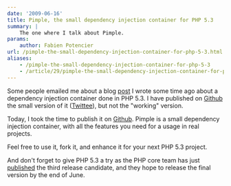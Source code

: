 ```yaml
---
date: '2009-06-16'
title: Pimple, the small dependency injection container for PHP 5.3
summary: |
    The one where I talk about Pimple.
params:
    author: Fabien Potencier
url: /pimple-the-small-dependency-injection-container-for-php-5-3.html
aliases:
    - /pimple-the-small-dependency-injection-container-for-php-5-3
    - /article/29/pimple-the-small-dependency-injection-container-for-php-5-3
---
```


Some people emailed me about a blog
[post](http://fabien.potencier.org/article/17/on-php-5-3-lambda-functions-and-closures)
I wrote some time ago about a dependency injection container done in PHP 5.3.
I have published on [Github](http://github.com/fabpot/twittee) the small
version of it ([Twittee](http://twittee.org/)), but not the "working" version.

Today, I took the time to publish it on
[Github](http://github.com/fabpot/Pimple). Pimple is a small dependency
injection container, with all the features you need for a usage in real
projects.

Feel free to use it, fork it, and enhance it for your next PHP 5.3 project.

And don't forget to give PHP 5.3 a try as the PHP core team has just
[published](http://www.php.net/archive/2009.php#id2009-06-12-1) the third
release candidate, and they hope to release the final version by the end of
June.



